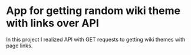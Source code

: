# App for getting random wiki theme with links over API

In this project I realized API with GET requests to getting wiki themes with page links.